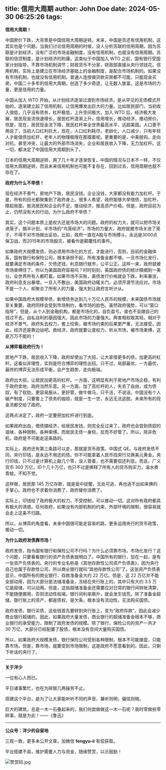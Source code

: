 title: 信用大周期
author: John Doe
date: 2024-05-30 06:25:26
tags:
---
**信用大周期！**<!--more-->

中国房价下跌，大背景是中国信用大周期逆转。未来，中国是否还有信用机制，这其实也是个问题。当我们讨论信用周期的时候，没人分析苏联的信用周期，因为苏联是计划经济，没有广泛的市场金融制度，没有信用机制，也就没有信用周期。苏联的信贷制度，是计划经济的附庸。这类似于中国加入 WTO 之前，国有银行受国家计划指导，不靠市场机制调节；财政货币不分家，财政部直接从央行领钱花。信用机制，实际上是建立在市场经济基础上的金融制度，是配合市场机制的。如果没有市场机制，也就没有信用机制，普通人连按揭贷款买房都不可能，只能现金买房。中国二十多年的信用大周期，创造了多少奇迹，让无数人致富。这是市场的力量，更是信用的力量。

中国从加入 WTO 开始，从计划经济逐渐过渡到市场经济，是从罕见的无债模式开始的，逐渐建立起了信用机制，让信用爆发出巨大的力量。比如居民部门，当初收入很低，几乎没有债务，杠杆极低，上升空间极大。加入 WTO 后，经济极大发展，居民现金流快速增长，居民杠杆逐渐上升，信用增长，推动经济，推动房价。但是，现在，居民现金流下降，居民杠杆率全世界最高水平，远超美国。人口更不用说了，当初人口红利巨大，现在，人口红利耗尽，老龄化，人口减少，只有年轻人才能借债加杠杆，老年人的物理极限在那摆着呢。更重要的是，中美脱钩，走向对抗，甚至冲突，让最大的外部市场消失，企业和居民收入下降，无力加杠杆。这一切，都决定了中国信用大周期到头了。

日本的信用大周期逆转，用了几十年才逐渐恢复。中国的情况与日本不一样，不仅信用大周期逆转，而且未来信用机制也可能不复存在，回到过去，信用周期也就不存在了。

**政府为什么不举债！**

现在经济不景气，房地产下跌，居民没钱，企业没钱，大家都没有能力加杠杆。于是，所有的目光都聚集到了政府身上。很多人希望，政府能够大举借债，加杠杆，撑起局面，抵消居民和企业的不足，推动经济，推高资产价格。但是，政府目前为止，仍然没有大的行动。为什么政府不举债？

其实，这个问题本质上是权大还是市场大的问题。政府的权力大，就可以把市场关进笼子，搞半计划，半市场的“鸟笼经济”。市场的力量大，政府就被市场关进了笼子，不得不对市场做出妥协。比如，政府一直在A股与市场搏斗，永远是3000点保卫战，而2015年的市场股灾，被看作是颠覆性的事件。

如果政府大规模发债，则必须用市场化的方式，才能进行，否则，目前的金融体系，国有银行和保险公司，根本承担不起，所有准备金都不够。一旦市场化发行，就要满足市场的条件，欠债还钱，利息随行就市，公平公正。这样一来，政府就被市场束缚住了。你以为美国政府容易吗？时时刻刻，美国政府债的统计精细到一美分。全世界所有人都盯着。如果市场不买账，美债发行价格就会下跌，利率暴涨，政府利息支出暴增。一旦入不敷出，美国政府动辄关门，必须开源节流应对。市场不是一个人，却聚合了所有人的力量，强大到让政府言听计从。

如果中国政府大规模举债，新增债务达到几十万亿人民币的规模，未来国债市场就至关重要。政府同样会受到市场制约，看市场的脸色。虽然政府强势，可以“窗口指导”，但是，从个人到金融机构，都是市场化的，自负盈亏。谁也不会跟自己的钱过不去。自私自利的基因强大，因此市场的力量强大。两害相权取其轻。相对于经济不景气，政府失去权力，套上绞索，被市场约束的后果更严重，无法接受。因此，经济还是靠边站吧。救经济，政府就要让度权力，听从市场，被市场束缚，这是万万不能的！

**从博弈看政府行为！**

房地产下跌，居民收入下降，政府却使出了大招，让大家借更多的债，加更高的杠杆。这看似非理性，实则是符合博弈的理性出招。只不过，局部最优，一方最优，最终的博弈无法形成平衡，会产生趋势，走向极端。

政府出大招，让居民加更高的杠杆。一方面，这明显有利于房地产市场企稳，有利于政府卖地，政府当然乐意。另一方面，加了高杠杆的人，失去了自由，成为债奴，有了软肋，更容易服从，更好管，做牛做马，只干活，不说话。中国没有个人破产制度，只要套上了债务的枷锁，就是一生一世，永远无法逃脱，未来所有的现金流都交给了政府。

这两点决定了，政府一定要把加杠杆进行到底。

如果政府出血，借债搞经济，给居民发钱，则完全反过来了。政府也会尝到债奴的滋味，各种限制，各种束缚。而居民无债一身轻，反而不好管了。所以，除非危机，政府是不可能走这条路的。

实际上，政府还有第三条路可以走，那就是货币政策，中国式 QE。与政府发债不同，央行印钱，是永远不用还的债。你不可能拿着人民币找央行兑换美元黄金。央行印钱，只不过是计算机上敲几个零，没人管着，也不需要偿还利息。而且，广义货币 300 万亿，印个几十万亿，也只不过是稀释了所有人的货币购买力，温水煮青蛙，不知不觉。

这样做，居民那 145 万亿存款，就是瓮中捉鳖，无处可逃，再也逃不出如来佛的手掌心。政府也不求着你消费了，政府替你消费了。

实际上，印钱给了政府极大的权力，不受控制，可以推动一切。这对所有政府都具有极大的诱惑。任何政府，如果没有内部机制的约束，外部环境的限制，很容易就会走上这条不归路。

所以，从博弈的角度看，未来中国很可能走容易的路，更多运用央行的货币政策，推动一切。

**为什么政府发债靠市场！**

政府发债，指令国有银行和保险公司不行吗？为什么必须靠市场，市场化发行？这个问题，只要看看银行的资产负债表就明白了。中国所有的银行，加在一起，是有一张资产负债表的。央行的专业名称是《其他存款性公司资产负债表》，因为央行自己也属于存款性公司，所以商业银行就叫“其他存款性公司”了。这张资产负债表显示，中国所有的商业银行，存款准备金大约 22 万亿。但是，这 22 万亿并不能全部动用，因为大部分是法储准备金，冻结在央行账上的，其中只有大约 3.5 万亿是超储，可以动用。但是，这些超储准备金还需要应对日常的银行间转账清算，不能随便挪用，否则流动性枯竭，银行间利率飙升，就会发生钱荒。除了准备金超储，银行账上的资产，都是债权，是欠条，根本没有流动性，无法购买国债。

政府发债，银行买债，这些钱首先要转到央行账上，变为“政府存款”，因此会减少商业银行超储的。因此，如果政府大量发债，商业银行的超储准备金根本不够，商业银行的承受能力，限制了政府发债的规模。除了银行，保险公司的资产一共才 30 万亿，大部分已经配置了股债，根本没有空间大量购买国债。

所以，如果政府大规模发债，银行保险公司受到各种限制，根本不可能接盘，只能靠市场。但是，靠市场，就要受到市场限制，这是政府不愿意看到的。因此，只剩下听话的央行了。
- - -
**关于洋少**

一位有心人而已。

平日诸事繁忙，也在为碎银几两操劳不止。

搭建这个平台，是为了让大家能听听不同的声音，兼听则明，偏信则暗。

巨大的建筑，总是一木一石叠起来的，我们何尝做做这一木一石呢？我时常做些零碎事，就是为此！——《鲁迅》

---

**公众号：洋少的自留地** 

三观一致，更多未公开文章，加微信 **fengyu-ii** 有偿获取。

平台搭建不易，维护需要人力与资金，随缘赞赏，以示鼓励！

![赞赏码.jpg](/images/shang.jpg)